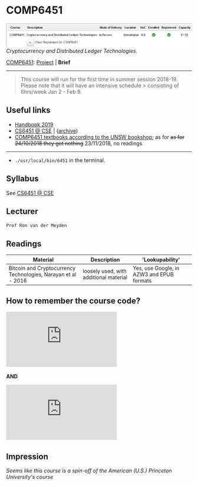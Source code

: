 # COMP6451

![Picture](./misc/myUNSW.png)  
*Cryptocurrency and Distributed Ledger Technologies.*

<ins>COMP6451</ins>: [Project](./README.md) | **Brief**

-------------------------------------------------------

> This course will run for the first time in summer session 2018-19. Please note that it will have an intensive schedule > consisting of 6hrs/week Jan 2 - Feb 9. 

## Useful links
* [Handbook 2019](https://www.handbook.unsw.edu.au/undergraduate/courses/2019/COMP6451)
* [CS6451 @ CSE](https://www.cse.unsw.edu.au/~cs6451/) | ([archive](https://web.archive.org/web/20181122183654/https://www.cse.unsw.edu.au/~cs6451/))
* [COMP6451 textbooks according to the UNSW bookshop](https://www.bookshop.unsw.edu.au/subject.cgi?subject1=COMP6451&Submit=Submit+Query); as for ~~as for 24/10/2018 they got nothing~~ 23/11/2018, no readings
---------------------------------------
* `./usr/local/bin/6451` in the terminal.

## Syllabus
See [CS6451 @ CSE](https://www.cse.unsw.edu.au/~cs6451/)


## Lecturer
~~~~
Prof Ron van der Meyden 
~~~~~ 

## Readings
Material | Description | 'Lookupability'
--- | --- | ---
Bitcoin and Cryptocurrency Technologies, Narayan et al - 2016 | loosely used, with additional material | Yes, use Google, in AZW3 and EPUB formats

## How to remember the course code?
![1](https://latex.codecogs.com/gif.latex?COMP%20%286%20-%204%29*%285%20*%201%29)

**AND**

![2](https://latex.codecogs.com/gif.latex?COMP%5Csqrt%7B64%7D&plus;%5Csqrt%7B5-1%7D)

## Impression
*Seems like this course is a spin-off of the American (U.S.) Princeton University's course*

